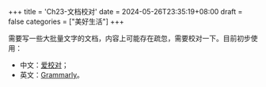 +++
title = 'Ch23-文档校对'
date = 2024-05-26T23:35:19+08:00
draft = false
categories = ["美好生活"]
+++

需要写一些大批量文字的文档，内容上可能存在疏忽，需要校对一下。目前初步使用：

* 中文：[爱校对][1]；
* 英文：[Grammarly][2]。

[1]: https://www.ijiaodui.com/index.php?id=xiazai
[2]: https://www.grammarly.com/
